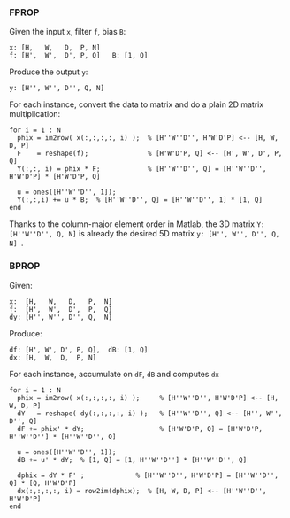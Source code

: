 ### FPROP
Given the input `x`, filter `f`, bias `B`:
``` 
x: [H,   W,   D,  P, N]
f: [H',  W',  D', P, Q]   B: [1, Q]
```
Produce the output `y`:
```
y: [H'', W'', D'', Q, N]
```

For each instance, convert the data to matrix and do a plain 2D matrix multiplication:
``` 
for i = 1 : N
  phix = im2row( x(:,:,:,:, i) );  % [H''W''D'', H'W'D'P] <-- [H, W, D, P]
  F    = reshape(f);               % [H'W'D'P, Q] <-- [H', W', D', P, Q] 
  Y(:,:, i) = phix * F;            % [H''W''D'', Q] = [H''W''D'', H'W'D'P] * [H'W'D'P, Q]
  
  u = ones([H''W''D'', 1]); 
  Y(:,:,i) += u * B;  % [H''W''D'', Q] = [H''W''D'', 1] * [1, Q]
end
```
Thanks to the column-major element order in Matlab, the 3D matrix `Y: [H''W''D'', Q, N]` is already the desired 5D matrix `y: [H'', W'', D'', Q,  N] `. 

### BPROP
Given:
```
x:  [H,   W,   D,   P,  N]
f:  [H',  W',  D',  P,  Q]
dy: [H'', W'', D'', Q,  N]
```
Produce:
```
df: [H', W', D', P, Q],  dB: [1, Q]
dx: [H,  W,  D,  P, N]
```

For each instance, accumulate on `dF`, `dB` and computes `dx`
``` 
for i = 1 : N
  phix = im2row( x(:,:,:,:, i) );     % [H''W''D'', H'W'D'P] <-- [H, W, D, P]
  dY   = reshape( dy(:,:,:,:, i) );   % [H''W''D'', Q] <-- [H'', W'', D'', Q]
  dF += phix' * dY;                   % [H'W'D'P, Q] = [H'W'D'P, H''W''D''] * [H''W''D'', Q]
  
  u = ones([H''W''D'', 1]);
  dB += u' * dY;  % [1, Q] = [1, H''W''D''] * [H''W''D'', Q]
  
  dphix = dY * F' ;             % [H''W''D'', H'W'D'P] = [H''W''D'', Q] * [Q, H'W'D'P]
  dx(:,:,:,:, i) = row2im(dphix);  % [H, W, D, P] <-- [H''W''D'', H'W'D'P]
end
```
